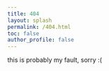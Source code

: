```yaml
---
title: 404
layout: splash
permalink: /404.html
toc: false
author_profile: false
---
```

this is probably my fault, sorry :(
